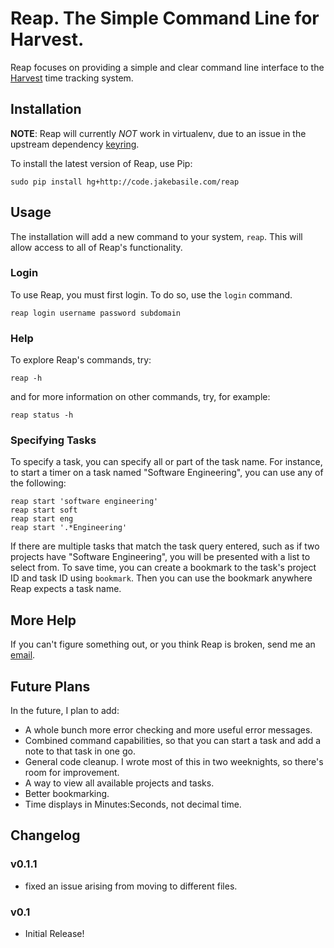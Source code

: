 # Reap. The Simple Command Line for Harvest.

Reap focuses on providing a simple and clear command line interface to the [Harvest](http://www.harvestapp.com) time tracking system.

## Installation

**NOTE**: Reap will currently *NOT* work in virtualenv, due to an issue in the upstream dependency [keyring](http://pypi.python.org/pypi/keyring).

To install the latest version of Reap, use Pip:

    sudo pip install hg+http://code.jakebasile.com/reap

## Usage

The installation will add a new command to your system, `reap`. This will allow access to all of Reap's functionality.

### Login

To use Reap, you must first login. To do so, use the `login` command.

    reap login username password subdomain

### Help

To explore Reap's commands, try:

    reap -h

and for more information on other commands, try, for example:

    reap status -h

### Specifying Tasks

To specify a task, you can specify all or part of the task name. For instance, to start a timer on a task named "Software Engineering", you can use any of the following:

    reap start 'software engineering'
    reap start soft
    reap start eng
    reap start '.*Engineering'

If there are multiple tasks that match the task query entered, such as if two projects have "Software Engineering", you will be presented with a list to select from. To save time, you can create a bookmark to the task's project ID and task ID using `bookmark`. Then you can use the bookmark anywhere Reap expects a task name.

## More Help

If you can't figure something out, or you think Reap is broken, send me an [email](http://www.google.com/recaptcha/mailhide/d?k=01Setbc2JX7fNIQvHb-xyRqA==&c=J27oPGH6BTxbJKfL2FXzDSIGtNL1BzvC4Xt4Jomxcss=).

## Future Plans

In the future, I plan to add:

* A whole bunch more error checking and more useful error messages.
* Combined command capabilities, so that you can start a task and add a note to that task in one go.
* General code cleanup. I wrote most of this in two weeknights, so there's room for improvement.
* A way to view all available projects and tasks.
* Better bookmarking.
* Time displays in Minutes:Seconds, not decimal time.

## Changelog

### v0.1.1

* fixed an issue arising from moving to different files.

### v0.1

* Initial Release!
